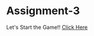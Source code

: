 # Assignment-3
Let's Start the Game!!
<a href="https://replit.com/@ForamParmar/QuizGame#index.js"> Click Here </a> 
